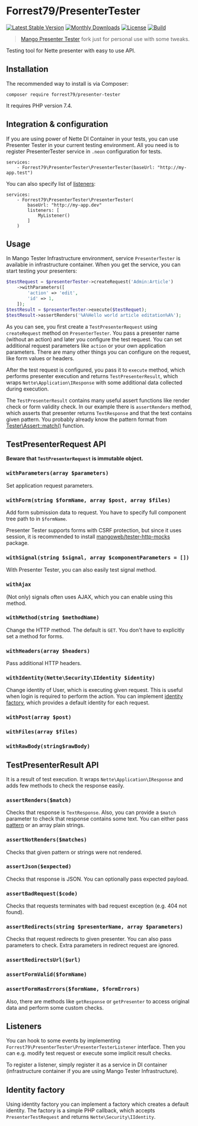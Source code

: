 # Forrest79/PresenterTester

[![Latest Stable Version](https://poser.pugx.org/forrest79/presenter-tester/v)](//packagist.org/packages/forrest79/presenter-tester)
[![Monthly Downloads](https://poser.pugx.org/forrest79/presenter-tester/d/monthly)](//packagist.org/packages/forrest79/presenter-tester)
[![License](https://poser.pugx.org/forrest79/presenter-tester/license)](//packagist.org/packages/forrest79/presenter-tester)
[![Build](https://github.com/forrest79/PresenterTester/actions/workflows/build.yml/badge.svg?branch=master)](https://github.com/forrest79/PresenterTester/actions/workflows/build.yml)

> [Mango Presenter Tester](https://github.com/mangoweb-backend/presenter-tester) fork just for personal use with some tweaks.

Testing tool for Nette presenter with easy to use API.

## Installation

The recommended way to install is via Composer:

```
composer require forrest79/presenter-tester
```

It requires PHP version 7.4.

## Integration & configuration

If you are using power of Nette DI Container in your tests, you can use Presenter Tester in your current testing environment. All you need is to register PresenterTester service in `.neon` configuration for tests.

```neon
services:
	- Forrest79\PresenterTester\PresenterTester(baseUrl: "http://my-app.test")
```

You can also specify list of [listeners](#listeners):

```neon
services:
	- Forrest79\PresenterTester\PresenterTester(
		baseUrl: "http://my-app.dev"
		listeners: [
			MyListener()
		]
	)
```

## Usage

In Mango Tester Infrastructure environment, service `PresenterTester` is available in infrastructure container. When you get the service, you can start testing your presenters:

```php
$testRequest = $presenterTester->createRequest('Admin:Article')
	->withParameters([
		'action' => 'edit',
		'id' => 1,
	]);
$testResult = $presenterTester->execute($testRequet);
$testResult->assertRenders('%A%Hello world article editation%A%');
```

As you can see, you first create a `TestPresenterRequest` using `createRequest` method on `PresenterTester`. You pass a presenter name (without an action) and later you configure the test request. You can set additional request parameters like `action` or your own application parameters. There are many other things you can configure on the request, like form values or headers.

After the test request is configured, you pass it to `execute` method, which performs presenter execution and returns `TestPresenterResult`, which wraps `Nette\Application\IResponse` with some additional data collected during execution.

The `TestPresenterResult` contains many useful assert functions like render check or form validity check. In our example there is `assertRenders` method, which asserts that presenter returns `TextResponse` and that the text contains given pattern. You probably already know the pattern format from [Tester\Assert::match()](https://tester.nette.org/en/writing-tests#toc-assert-match) function.

## TestPresenterRequest API

**Beware that ``TestPresenterRequest`` is immutable object.**

### `withParameters(array $parameters)`
Set application request parameters.

### `withForm(string $formName, array $post, array $files)`
Add form submission data to request. You have to specify full component tree path to in `$formName`.

Presenter Tester supports forms with CSRF protection, but since it uses session, it is recommended to install [mangoweb/tester-http-mocks](https://github.com/mangoweb-backend/tester-http-mocks) package.

### `withSignal(string $signal, array $componentParameters = [])`
With Presenter Tester, you can also easily test signal method.

### `withAjax`
(Not only) signals often uses AJAX, which you can enable using this method.

### `withMethod(string $methodName)`
Change the HTTP method. The default is `GET`. You don't have to explicitly set a method for forms.

### `withHeaders(array $headers)`
Pass additional HTTP headers.

### `withIdentity(Nette\Security\IIdentity $identity)`
Change identity of User, which is executing given request. This is useful when login is required to perform the action. You can implement [identity factory](#identity-factory), which provides a default identity for each request.

### `withPost(array $post)`
### `withFiles(array $files)`
### `withRawBody(string$rawBody)`

## TestPresenterResult API
It is a result of test execution. It wraps `Nette\Application\IResponse` and adds few methods to check the response easily.

### `assertRenders($match)`
Checks that response is `TextResponse`. Also, you can provide a `$match` parameter to check that response contains some text. You can either pass [pattern](https://tester.nette.org/en/writing-tests#toc-assert-match) or an array plain strings.

### `assertNotRenders($matches)`
Checks that given pattern or strings were not rendered.

### `assertJson($expected)`
Checks that response is JSON. You can optionally pass expected payload.

### `assertBadRequest($code)`
Checks that requests terminates with bad request exception (e.g. 404 not found).

### `assertRedirects(string $presenterName, array $parameters)`
Checks that request redirects to given presenter. You can also pass parameters to check. Extra parameters in redirect request are ignored.

### `assertRedirectsUrl($url)`
### `assertFormValid($formName)`
### `assertFormHasErrors($formName, $formErrors)`

Also, there are methods like `getResponse` or `getPresenter` to access original data and perform some custom checks.

## Listeners

You can hook to some events by implementing `Forrest79\PresenterTester\PresenterTesterListener` interface. Then you can e.g. modify test request or execute some implicit result checks.

To register a listener, simply register it as a service in DI container (infrastructure container if you are using Mango Tester Infrastructure).

## Identity factory

Using identity factory you can implement a factory which creates a default identity. The factory is a simple PHP callback, which accepts `PresenterTestRequest` and returns `Nette\Security\IIdentity`.
